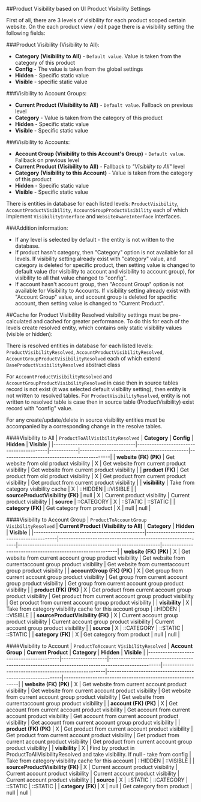 ##Product Visibility based on UI Product Visibility Settings

First of all, there are 3 levels of visibility for each product scoped certain website.
On the each product view / edit page there is a visibility setting the following fields:

###Product Visibility (Visibility to All):
* **Category (Visibility to All)** - `Default value`. Value is taken from the category of this product
* **Config** - The value is taken from the global settings
* **Hidden** - Specific static value
* **Visible** - specific static value

###Visibility to Account Groups:
* **Current Product (Visibility to All)** - `Default value`. Fallback on previous level
* **Category** - Value is taken from the category of this product
* **Hidden** - Specific static value
* **Visible** - Specific static value

###Visibility to Accounts:
* **Account Group (Visibility to this Account's Group)** - `Default value`. Fallback on previous level
* **Current Product (Visibility to All)**  - Fallback to *"Visibility to All"* level
* **Category (Visibility to this Account)** - Value is taken from the category of this product
* **Hidden** - Specific static value
* **Visible** - Specific static value

There is entities in database for each listed levels:
`ProductVisibility`, `AccountProductVisibility`, `AccountGroupProductVisibility` each of which implement `VisibilityInterface` and `WebsiteAwareInterface` interfaces.

###Addition information:
* If any level is selected by default - the entity is not written to the database.
* If product hasn't category, then "Category" option is not available for all levels. If visibility setting already exist with "category" value, and category is deleted for specific product, then setting value is changed to default value (for visibility to account and visibility to account group), for visibility to all that value changed to "config".     
* If account hasn't account group, then "Account Group" option is not available for Visibility to Accounts.  If visibility setting already exist with "Account Group" value, and account group is deleted for specific account, then setting value is changed to "Current Product".

##Cache for Product Visibility
Resolved visibility settings must be pre-calculated and cached for greater performance. To do this for each of the levels create resolved entity, which contains only static visibility values (visible or hidden):

There is resolved entities in database for each listed levels:
`ProductVisibilityResolved`, `AccountProductVisibilityResolved`, `AccountGroupProductVisibilityResolved` each of which extend `BaseProductVisibilityResolved` abstract class

For `AccountProductVisibilityResolved` and `AccountGroupProductVisibilityResolved` in case then in source tables record is not exist (it was selected default visibility setting), then entity is not written to resolved tables.
For `ProductVisibilityResolved`, entity is not written to resolved table is case then in source table (ProductVisibility) exist record with "config" value.

For any create/update/delete in source visibility entities must be accompanied by a corresponding change in the resolve tables.

####Visibility to All
| `ProductToAllVisibilityResolved` | **Category**                            | **Config** | **Hidden**                                  | **Visible**                                 |
|----------------------------------|-----------------------------------------|------------|---------------------------------------------|---------------------------------------------|
| **website (FK) (PK)**            | Get website from old product visibility |      X     | Get website from current product visibility | Get website from current product visibility |
| **product (FK)**                 | Get product from old product visibility |      X     | Get product from current product visibility | Get product from current product visibility |
| **visibility**                   | Take from category visibility cache     |      X     |                   ::HIDDEN                  |                  ::VISIBLE                  |
| **sourceProductVisibility (FK)** |                   null                  |      X     | Current product visibility                  | Current product visibility                  |
| **source**                       |                ::CATEGORY               |      X     |                   ::STATIC                  |                   ::STATIC                  |
| **category (FK)**                | Get category from product               |      X     |                     null                    |                     null                    |


####Visibility to Account Group
| `ProductToAccountGroup` `VisibilityResolved` | **Current Product (Visibility to All)** | **Category**                                               | **Hidden**                                                | **Visible**                                               |
|----------------------------------------------|-----------------------------------------|------------------------------------------------------------|-----------------------------------------------------------|-----------------------------------------------------------|
| **website (FK) (PK)**                        |                    X                    | Get website from current account group product visibility  | Get website from currentaccount group product visibility  | Get website from currentaccount group product visibility  |
| **accountGroup (FK) (PK)**                   |                    X                    | Get group from current account group product visibility    | Get group from current account group product visibility   | Get group from current account group product visibility   |
| **product (FK) (PK)**                        |                    X                    | Get product from current account group product visibility  | Get product from current account group product visibility | Get product from current account group product visibility |
| **visibility**                               |                    X                    | Take from category visibility cache for this account group |                          ::HIDDEN                         |                         ::VISIBLE                         |
| **sourceProductVisibility (FK)**             |                    X                    | Current account group product visibility                   | Current account group product visibility                  | Current account group product visibility                  |
| **source**                                   |                    X                    |                         ::CATEGORY                         |                          ::STATIC                         |                          ::STATIC                         |
| **category (FK)**                            |                    X                    | Get category from product                                  |                            null                           |                            null                           |


####Visibility to Account
| `ProductToAccount` `VisibilityResolved` | **Account Group** | **Current Product**                                                                               | **Category**                                         | **Hidden**                                                | **Visible**                                               |
|-----------------------------------------|-------------------|---------------------------------------------------------------------------------------------------|------------------------------------------------------|-----------------------------------------------------------|-----------------------------------------------------------|
| **website (FK) (PK)**                   |         X         | Get website from current account product visibility                                               | Get website from current account product visibility  | Get website from current account group product visibility | Get website from currentaccount group product visibility  |
| **account (FK) (PK)**                   |         X         | Get account from current account product visibility                                               | Get account from current account product visibility  | Get account from current account product visibility       | Get account from current account group product visibility |
| **product (FK) (PK)**                   |         X         | Get product from current account product visibility                                               | Get product from current account product visibility  | Get product from current account product visibility       | Get product from current account group product visibility |
| **visibility**                          |         X         | Find by product in ProductToAllVisibilityResolved and take visibility. If null - take from config | Take from category visibility cache for this account |                          ::HIDDEN                         |                         ::VISIBLE                         |
| **sourceProductVisibility (FK)**        |         X         | Current account product visibility                                                                | Current account product visibility                   | Current account product visibility                        | Current account product visibility                        |
| **source**                              |         X         |                                              ::STATIC                                             |                      ::CATEGORY                      |                          ::STATIC                         |                          ::STATIC                         |
| **category (FK)**                       |         X         |                                                null                                               |               Get category from product              |                            null                           |                            null                           |

